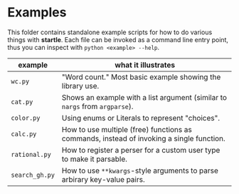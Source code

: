 # Examples

This folder contains standalone example scripts for how to do
various things with **startle**.
Each file can be invoked as a command line entry point, thus
you can inspect with `python <example> --help`.

| example | what it illustrates |
| -- | -- |
| `wc.py` | "Word count." Most basic example showing the library use. |
| `cat.py` | Shows an example with a list argument (similar to `nargs` from `argparse`). |
| `color.py` | Using enums or Literals to represent "choices". |
| `calc.py` | How to use multiple (free) functions as commands, instead of invoking a single function. |
| `rational.py` | How to register a perser for a custom user type to make it parsable. |
| `search_gh.py` | How to use `**kwargs`-style arguments to parse arbirary key-value pairs. |